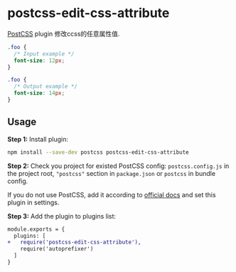 # postcss-edit-css-attribute

[PostCSS] plugin 修改ccss的任意属性值.

[PostCSS]: https://github.com/postcss/postcss

```css
.foo {
  /* Input example */
  font-size: 12px;
}
```

```css
.foo {
  /* Output example */
  font-size: 14px;
}
```

## Usage

**Step 1:** Install plugin:

```sh
npm install --save-dev postcss postcss-edit-css-attribute
```

**Step 2:** Check you project for existed PostCSS config: `postcss.config.js`
in the project root, `"postcss"` section in `package.json`
or `postcss` in bundle config.

If you do not use PostCSS, add it according to [official docs]
and set this plugin in settings.

**Step 3:** Add the plugin to plugins list:

```diff
module.exports = {
  plugins: [
+   require('postcss-edit-css-attribute'),
    require('autoprefixer')
  ]
}
```

[official docs]: https://github.com/postcss/postcss#usage
